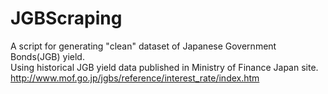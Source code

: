 # JGBScraping
A script for generating "clean" dataset of Japanese Government Bonds(JGB) yield.  
Using historical JGB yield data published in Ministry of Finance Japan site.  
http://www.mof.go.jp/jgbs/reference/interest_rate/index.htm

